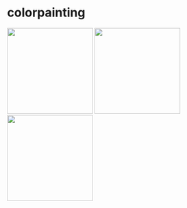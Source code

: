 # colorpainting

<image src="svgs/D40A7419462386C901333ED45F5A09D7.svg" height="200">
<image src="svgs/E1AE08E7CAD8E4EBCA60EB2A1A253203.svg" height="200">
<image src="svgs/FBB6C86E741356AE8028ACBE587D4B8E.svg" height="200">